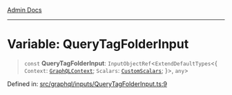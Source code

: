 [Admin Docs](/)

***

# Variable: QueryTagFolderInput

> `const` **QueryTagFolderInput**: `InputObjectRef`\<`ExtendDefaultTypes`\<\{ `Context`: [`GraphQLContext`](../../../context/type-aliases/GraphQLContext.md); `Scalars`: [`CustomScalars`](../../../scalars/type-aliases/CustomScalars.md); \}\>, `any`\>

Defined in: [src/graphql/inputs/QueryTagFolderInput.ts:9](https://github.com/syedali237/talawa-api/blob/aa4e819f67def774740606c7a534dc013cdfe393/src/graphql/inputs/QueryTagFolderInput.ts#L9)
